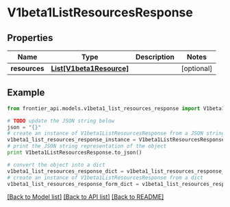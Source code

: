 # V1beta1ListResourcesResponse


## Properties
Name | Type | Description | Notes
------------ | ------------- | ------------- | -------------
**resources** | [**List[V1beta1Resource]**](V1beta1Resource.md) |  | [optional] 

## Example

```python
from frontier_api.models.v1beta1_list_resources_response import V1beta1ListResourcesResponse

# TODO update the JSON string below
json = "{}"
# create an instance of V1beta1ListResourcesResponse from a JSON string
v1beta1_list_resources_response_instance = V1beta1ListResourcesResponse.from_json(json)
# print the JSON string representation of the object
print V1beta1ListResourcesResponse.to_json()

# convert the object into a dict
v1beta1_list_resources_response_dict = v1beta1_list_resources_response_instance.to_dict()
# create an instance of V1beta1ListResourcesResponse from a dict
v1beta1_list_resources_response_form_dict = v1beta1_list_resources_response.from_dict(v1beta1_list_resources_response_dict)
```
[[Back to Model list]](../README.md#documentation-for-models) [[Back to API list]](../README.md#documentation-for-api-endpoints) [[Back to README]](../README.md)


